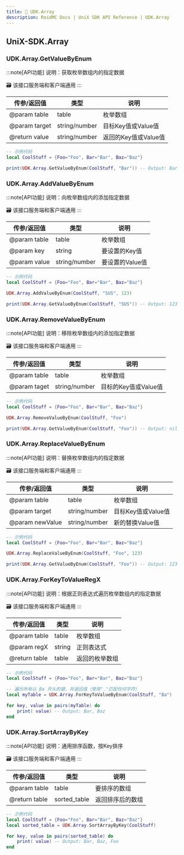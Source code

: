 ```yaml
---
title: 🧰 UDK.Array
description: RoidMC Docs | UniX SDK API Reference | UDK.Array
---
```


## UniX-SDK.Array

### UDK.Array.GetValueByEnum

:::note[API功能]
说明：获取枚举数组内的指定数据

🗃️ 该接口服务端和客户端通用
:::

| 传参/返回值 | 类型 | 说明 |
| ---- | ---- | ---- |
| @param table | table | 枚举数组 |
| @param target | string/number | 目标Key值或Value值 |
| @return value  | string/number | 返回的Key值或Value值 |

```lua
-- 示例代码
local CoolStuff = {Foo="Foo", Bar="Bar", Baz="Baz"}

print(UDK.Array.GetValueByEnum(CoolStuff, "Bar")) -- Output: Bar
```

### UDK.Array.AddValueByEnum

:::note[API功能]
说明：向枚举数组内的添加指定数据

🗃️ 该接口服务端和客户端通用
:::

| 传参/返回值 | 类型 | 说明 |
| ---- | ---- | ---- |
| @param table | table | 枚举数组 |
| @param key | string | 要设置的Key值 |
| @param value | string/number | 要设置的Value值 |

```lua
-- 示例代码
local CoolStuff = {Foo="Foo", Bar="Bar", Baz="Baz"}

UDK.Array.AddValueByEnum(CoolStuff, "SUS", 123)

print(UDK.Array.GetValueByEnum(CoolStuff, "SUS")) -- Output: 123
```

### UDK.Array.RemoveValueByEnum

:::note[API功能]
说明：移除枚举数组内的添加指定数据

🗃️ 该接口服务端和客户端通用
:::

| 传参/返回值 | 类型 | 说明 |
| ---- | ---- | ---- |
| @param table | table | 枚举数组 |
| @param taget | string/number | 目标的Key值或Value值 |

```lua
-- 示例代码
local CoolStuff = {Foo="Foo", Bar="Bar", Baz="Baz"}

UDK.Array.RemoveValueByEnum(CoolStuff, "Foo")

print(UDK.Array.GetValueByEnum(CoolStuff, "Foo")) -- Output: nil
```

### UDK.Array.ReplaceValueByEnum

:::note[API功能]
说明：替换枚举数组内的指定数据

🗃️ 该接口服务端和客户端通用
:::

| 传参/返回值 | 类型 | 说明 |
| ---- | ---- | ---- |
| @param table | table | 枚举数组 |
| @param target | string/number | 目标Key值或Value值 |
| @param newValue | string/number | 新的替换Value值 |

```lua
-- 示例代码
local CoolStuff = {Foo="Foo", Bar="Bar", Baz="Baz"}

UDK.Array.ReplaceValueByEnum(CoolStuff, "Foo", 123)

print(UDK.Array.GetValueByEnum(CoolStuff, "Foo")) -- Output: 123
```

### UDK.Array.ForKeyToValueRegX

:::note[API功能]
说明：根据正则表达式遍历枚举数组内的指定数据

🗃️ 该接口服务端和客户端通用
:::

| 传参/返回值 | 类型 | 说明 |
| ---- | ---- | ---- |
| @param table | table | 枚举数组 |
| @param regX | string | 正则表达式 |
| @return table  | table | 返回的枚举数组 |

```lua
-- 示例代码
local CoolStuff = {Foo="Foo", Bar="Bar", Baz="Baz"}

-- 遍历所有以 Ba 开头的键，并返回值（使用"."匹配任何字符）
local myTable = UDK.Array.ForKeyToValueByEnum(CoolStuff, "Ba")

for key, value in pairs(myTable) do
    print( value) -- Output: Bar, Baz
end
```

### UDK.Array.SortArrayByKey

:::note[API功能]
说明：通用排序函数，按Key排序

🗃️ 该接口服务端和客户端通用
:::

| 传参/返回值 | 类型 | 说明 |
| ---- | ---- | ---- |
| @param table | table | 要排序的数组 |
| @return table  | sorted_table | 返回排序后的数组 |

```lua
-- 示例代码
local CoolStuff = {Foo="Foo", Bar="Bar", Baz="Baz"}
local sorted_table = UDK.Array.SortArrayByKey(CoolStuff)

for key, value in pairs(sorted_table) do
    print( value) -- Output: Bar, Baz, Foo
end
```
